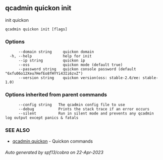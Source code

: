 ## qcadmin quickon init

init quickon

```
qcadmin quickon init [flags]
```

### Options

```
      --domain string     quickon domain
  -h, --help              help for init
      --ip string         quickon ip
      --oss               quickon mode (default true)
      --password string   quickon console password (default "6xfu06o12Xeu7HefEo8fHYYi43Ii6zvZ")
      --version string    quickon version(oss: stable-2.6/ee: stable-1.0)
```

### Options inherited from parent commands

```
      --config string   The qcadmin config file to use
      --debug           Prints the stack trace if an error occurs
      --silent          Run in silent mode and prevents any qcadmin log output except panics & fatals
```

### SEE ALSO

* [qcadmin quickon](qcadmin_quickon.md)	 - Quickon commands

###### Auto generated by spf13/cobra on 22-Apr-2023
